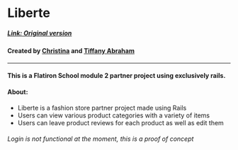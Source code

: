 # Liberte

##### [Link: Original version](https://github.com/christinapark0117/liberte1) 

#### Created by [Christina](https://github.com/christinapark0117) and [Tiffany Abraham](https://github.com/boostinwrx)

---- 
#### This is a Flatiron School module 2 partner project using exclusively rails.

#### About:
* Liberte is a fashion store partner project made using Rails
* Users can view various product categories with a variety of items
* Users can leave product reviews for each product as well as edit them

 ###### Login is not functional at the moment, this is a proof of concept

